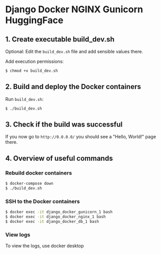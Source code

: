 # Django Docker NGINX Gunicorn HuggingFace

## 1. Create executable build_dev.sh

Optional: Edit the `build_dev.sh` file and add sensible values there.

Add execution permissions:

```bash
$ chmod +x build_dev.sh
```

## 2. Build and deploy the Docker containers

Run `build_dev.sh`:

```bash
$ ./build_dev.sh
```

## 3. Check if the build was successful

If you now go to `http://0.0.0.0/` you should see a "Hello, World!" page there.


## 4. Overview of useful commands

### Rebuild docker containers

```bash
$ docker-compose down
$ ./build_dev.sh
```

### SSH to the Docker containers

```bash
$ docker exec -it django_docker_gunicorn_1 bash
$ docker exec -it django_docker_nginx_1 bash
$ docker exec -it django_docker_db_1 bash
```

### View logs

To view the logs, use docker desktop